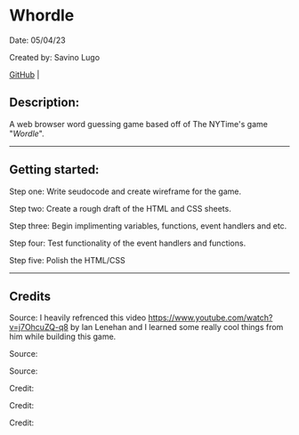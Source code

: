# Whordle

Date: 05/04/23

Created by: Savino Lugo

[GitHub](https://github.com/SavinoLugo) |

## Description:

A web browser word guessing game based off of The NYTime's game "_Wordle_".

---

## Getting started:

Step one: Write seudocode and create wireframe for the game.

Step two: Create a rough draft of the HTML and CSS sheets.

Step three: Begin implimenting variables, functions, event handlers and etc.

Step four: Test functionality of the event handlers and functions.

Step five: Polish the HTML/CSS

---

## Credits

Source: I heavily refrenced this video https://www.youtube.com/watch?v=j7OhcuZQ-q8 by Ian Lenehan and I learned some really cool things from him while building this game.

Source:

Source:

Credit:

Credit:

Credit:
